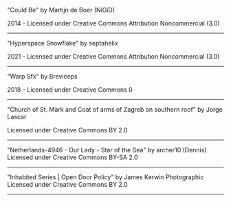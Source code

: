 "Could Be"
by Martijn de Boer (NiGiD)

2014 - Licensed under
Creative Commons
Attribution Noncommercial (3.0)

---
"Hyperspace Snowflake"
by septahelix

2021 - Licensed under
Creative Commons
Attribution Noncommercial (3.0)

---
"Warp Sfx"
by Breviceps

2018 - Licensed under
Creative Commons 0

---
"Church of St. Mark and Coat of arms of Zagreb on southern roof"
by Jorge Lascar

Licensed under 
Creative Commons BY 2.0

---
"Netherlands-4946 - Our Lady - Star of the Sea"
by archer10 (Dennis)
Licensed under 
Creative Commons BY-SA 2.0

---
"Inhabited Series | Open Door Policy" 
by James Kerwin Photographic
Licensed under
Creative Commons BY 2.0

---
